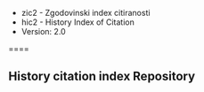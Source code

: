 * zic2 - Zgodovinski index citiranosti
* hic2 - History Index of Citation
* Version: 2.0

====

## History citation index Repository
